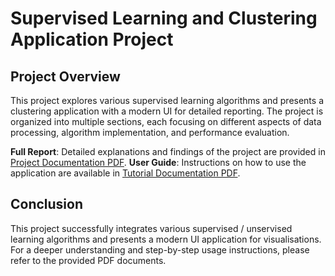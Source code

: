 # Supervised Learning and Clustering Application Project

## Project Overview

This project explores various supervised learning algorithms and presents a clustering application with a modern UI for detailed reporting. The project is organized into multiple sections, each focusing on different aspects of data processing, algorithm implementation, and performance evaluation.

**Full Report**: Detailed explanations and findings of the project are provided in [Project Documentation PDF](Rapport-final/Rapport.pdf).
**User Guide**: Instructions on how to use the application are available in [Tutorial Documentation PDF](Tutorial-apk/Tutorial.pdf).

## Conclusion

This project successfully integrates various supervised / unservised learning algorithms and presents a modern UI application for visualisations. For a deeper understanding and step-by-step usage instructions, please refer to the provided PDF documents.